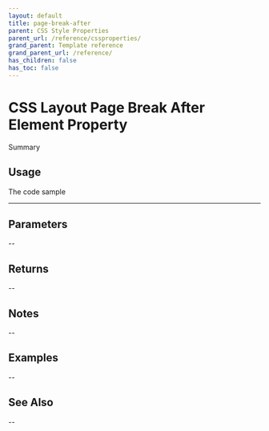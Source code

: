 ```yaml
---
layout: default
title: page-break-after
parent: CSS Style Properties
parent_url: /reference/cssproperties/
grand_parent: Template reference
grand_parent_url: /reference/
has_children: false
has_toc: false
---
```


# CSS Layout Page Break After Element Property

Summary

## Usage

 The code sample

---

## Parameters

--

## Returns 

--

## Notes


-- 

## Examples


--


## See Also


--

